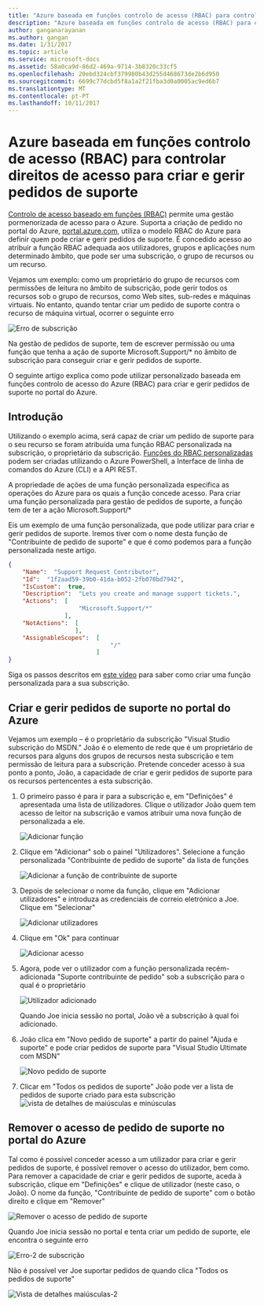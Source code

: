 ```yaml
---
title: "Azure baseada em funções controlo de acesso (RBAC) para controlar direitos de acesso para criar e gerir pedidos de suporte | Microsoft Docs"
description: "Azure baseada em funções controlo de acesso (RBAC) para controlar direitos de acesso para criar e gerir pedidos de suporte"
author: ganganarayanan
ms.author: gangan
ms.date: 1/31/2017
ms.topic: article
ms.service: microsoft-docs
ms.assetid: 58a0ca9d-86d2-469a-9714-3b8320c33cf5
ms.openlocfilehash: 20ebd324cbf379980b43d255d468673de2b6d950
ms.sourcegitcommit: 6699c77dcbd5f8a1a2f21fba3d0a0005ac9ed6b7
ms.translationtype: MT
ms.contentlocale: pt-PT
ms.lasthandoff: 10/11/2017
---
```

# <a name="azure-role-based-access-control-rbac-to-control-access-rights-to-create-and-manage-support-requests"></a>Azure baseada em funções controlo de acesso (RBAC) para controlar direitos de acesso para criar e gerir pedidos de suporte

[Controlo de acesso baseado em funções (RBAC)](https://docs.microsoft.com/azure/active-directory/role-based-access-control-what-is) permite uma gestão pormenorizada de acesso para o Azure.
Suporta a criação de pedido no portal do Azure, [portal.azure.com](https://portal.azure.com), utiliza o modelo RBAC do Azure para definir quem pode criar e gerir pedidos de suporte.
É concedido acesso ao atribuir a função RBAC adequada aos utilizadores, grupos e aplicações num determinado âmbito, que pode ser uma subscrição, o grupo de recursos ou um recurso.

Vejamos um exemplo: como um proprietário do grupo de recursos com permissões de leitura no âmbito de subscrição, pode gerir todos os recursos sob o grupo de recursos, como Web sites, sub-redes e máquinas virtuais.
No entanto, quando tentar criar um pedido de suporte contra o recurso de máquina virtual, ocorrer o seguinte erro

![Erro de subscrição](./media/create-manage-support-requests-using-access-control/subscription-error.png)

Na gestão de pedidos de suporte, tem de escrever permissão ou uma função que tenha a ação de suporte Microsoft.Support/* no âmbito de subscrição para conseguir criar e gerir pedidos de suporte.

O seguinte artigo explica como pode utilizar personalizado baseada em funções controlo de acesso do Azure (RBAC) para criar e gerir pedidos de suporte no portal do Azure.

## <a name="getting-started"></a>Introdução

Utilizando o exemplo acima, será capaz de criar um pedido de suporte para o seu recurso se foram atribuída uma função RBAC personalizada na subscrição, o proprietário da subscrição.
[Funções do RBAC personalizadas](https://azure.microsoft.com/documentation/articles/role-based-access-control-custom-roles/) podem ser criadas utilizando o Azure PowerShell, a Interface de linha de comandos do Azure (CLI) e a API REST.

A propriedade de ações de uma função personalizada especifica as operações do Azure para os quais a função concede acesso.
Para criar uma função personalizada para gestão de pedidos de suporte, a função tem de ter a ação Microsoft.Support/*

Eis um exemplo de uma função personalizada, que pode utilizar para criar e gerir pedidos de suporte.
Iremos tiver com o nome desta função de "Contribuinte de pedido de suporte" e que é como podemos para a função personalizada neste artigo.

``` Json
{
    "Name":  "Support Request Contributor",
    "Id":  "1f2aad59-39b0-41da-b052-2fb070bd7942",
    "IsCustom":  true,
    "Description":  "Lets you create and manage support tickets.",
    "Actions":  [
                    "Microsoft.Support/*"
                ],
    "NotActions":  [
                   ],
    "AssignableScopes":  [
                             "/"
                         ]
}
```

Siga os passos descritos em [este vídeo](https://www.youtube.com/watch?v=-PaBaDmfwKI) para saber como criar uma função personalizada para a sua subscrição.

## <a name="create-and-manage-support-requests-in-the-azure-portal"></a>Criar e gerir pedidos de suporte no portal do Azure

Vejamos um exemplo – é o proprietário da subscrição "Visual Studio subscrição do MSDN."
João é o elemento de rede que é um proprietário de recursos para alguns dos grupos de recursos nesta subscrição e tem permissão de leitura para a subscrição.
Pretende conceder acesso à sua ponto a ponto, João, a capacidade de criar e gerir pedidos de suporte para os recursos pertencentes a esta subscrição.

1. O primeiro passo é para ir para a subscrição e, em "Definições" é apresentada uma lista de utilizadores. Clique o utilizador João quem tem acesso de leitor na subscrição e vamos atribuir uma nova função de personalizada a ele.

    ![Adicionar função](./media/create-manage-support-requests-using-access-control/add-role.png)

2. Clique em "Adicionar" sob o painel "Utilizadores". Selecione a função personalizada "Contribuinte de pedido de suporte" da lista de funções

    ![Adicionar a função de contribuinte de suporte](./media/create-manage-support-requests-using-access-control/add-support-contributor-role.png)

3. Depois de selecionar o nome da função, clique em "Adicionar utilizadores" e introduza as credenciais de correio eletrónico a Joe. Clique em "Selecionar"

    ![Adicionar utilizadores](./media/create-manage-support-requests-using-access-control/add-users.png)

4. Clique em "Ok" para continuar

    ![Adicionar acesso](./media/create-manage-support-requests-using-access-control/add-access.png)

5. Agora, pode ver o utilizador com a função personalizada recém-adicionada "Suporte contribuinte de pedido" sob a subscrição para o qual é o proprietário

    ![Utilizador adicionado](./media/create-manage-support-requests-using-access-control/user-added.png)

    Quando Joe inicia sessão no portal, João vê a subscrição à qual foi adicionado.

7. João clica em "Novo pedido de suporte" a partir do painel "Ajuda e suporte" e pode criar pedidos de suporte para "Visual Studio Ultimate com MSDN"

    ![Novo pedido de suporte](./media/create-manage-support-requests-using-access-control/new-support-request.png)

8. Clicar em "Todos os pedidos de suporte" João pode ver a lista de pedidos de suporte criado para esta subscrição ![vista de detalhes de maiúsculas e minúsculas](./media/create-manage-support-requests-using-access-control/case-details-view.png)

## <a name="remove-support-request-access-in-the-azure-portal"></a>Remover o acesso de pedido de suporte no portal do Azure

Tal como é possível conceder acesso a um utilizador para criar e gerir pedidos de suporte, é possível remover o acesso do utilizador, bem como.
Para remover a capacidade de criar e gerir pedidos de suporte, aceda à subscrição, clique em "Definições" e clique de utilizador (neste caso, o João).
O nome da função, "Contribuinte de pedido de suporte" com o botão direito e clique em "Remover"

![Remover o acesso de pedido de suporte](./media/create-manage-support-requests-using-access-control/remove-support-request-access.png)

Quando Joe inicia sessão no portal e tenta criar um pedido de suporte, ele encontra o seguinte erro

![Erro-2 de subscrição](./media/create-manage-support-requests-using-access-control/subscription-error-2.png)

Não é possível ver Joe suportar pedidos de quando clica "Todos os pedidos de suporte"

![Vista de detalhes maiúsculas-2](./media/create-manage-support-requests-using-access-control/case-details-view-2.png)
